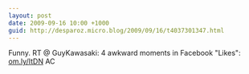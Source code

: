 ```yaml
---
layout: post
date: 2009-09-16 10:00 +1000
guid: http://desparoz.micro.blog/2009/09/16/t4037301347.html
---
```

Funny. RT @ GuyKawasaki: 4 awkward moments in Facebook "Likes": [om.ly/ItDN](http://om.ly/ItDN) AC
